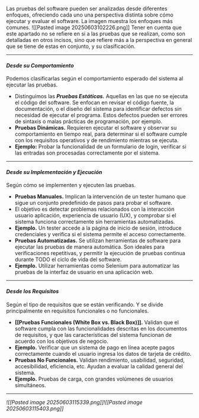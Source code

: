 Las pruebas del software pueden ser analizadas desde diferentes enfoques, ofreciendo cada uno una perspectiva distinta sobre cómo ejecutar y evaluar el software. La imagen muestra los enfoques más comunes.
![[Pasted image 20250603102226.png]]
Tener en cuenta que este apartado no se refiere en sí a las pruebas que se realizan, como son detalladas en otros incisos, sino que refiere más a la perspectiva en general que se tiene de estas en conjunto, y su clasificación.
****
#### *Desde su Comportamiento*
Podemos clasificarlas según el comportamiento esperado del sistema al ejecutar las pruebas.
- Distinguimos las ***Pruebas Estáticas.*** Aquellas en las que no se ejecuta el código del software. Se enfocan en revisar el código fuente, la documentación, o el diseño del sistema para identificar defectos sin necesidad de ejecutar el programa. Estos defectos pueden ser errores de sintaxis o malas prácticas de programación, por ejemplo.
- **Pruebas Dinámicas.** Requieren ejecutar el software y observar su comportamiento en tiempo real, para determinar si el software cumple con los requisitos operativos y de rendimiento mientras se ejecuta. 
- **Ejemplo:** Probar la funcionalidad de un formulario de login, verificar si las entradas son procesadas correctamente por el sistema.
****
#### *Desde su Implementación y Ejecución*
Según cómo se implementen y ejecuten las pruebas.
- **Pruebas Manuales.** Implican la intervención de un tester humano que sigue un conjunto predefinido de pasos para probar el software.
- El objetivo es detectar problemas relacionados con la interacción usuario aplicación, experiencia de usuario (UX), y comprobar si el sistema funciona correctamente sin herramientas automatizadas.
- **Ejemplo.** Un tester accede a la página de inicio de sesión, introduce credenciales y verifica si el sistema permite el acceso correctamente.
- **Pruebas Automatizadas.** Se utilizan herramientas de software para ejecutar las pruebas de manera automática. Son ideales para verificaciones repetitivas, y permitir la ejecución de pruebas continua durante TODO el ciclo de vida del software.
- **Ejemplo.** Utilizar herramientas como Selenium para automatizar las pruebas de la interfaz de usuario en una aplicación web.
****
#### *Desde los Requisitos*
Según el tipo de requisitos que se están verificando. Y se divide principalmente en requisitos funcionales o no funcionales.
- **[[Pruebas Funcionales (White Box vs. Black Box)]].** Validan que el software cumpla con las funcionalidades descritas en los documentos de requisitos, y que las características del sistema funcionan de acuerdo con los objetivos de negocio.
- **Ejemplo.** Verificar que un sistema de pago en línea acepte pagos correctamente cuando el usuario ingresa los datos de tarjeta de crédito.
- **Pruebas No Funcionales.** Validan rendimiento, usabilidad, seguridad, accesibilidad, eficiencia, etc. Ayudan a evaluar la calidad general del sistema.
- **Ejemplo.** Pruebas de carga, con grandes volúmenes de usuarios simultáneos.
****
*![[Pasted image 20250603115339.png]]![[Pasted image 20250603115403.png]]*
